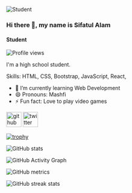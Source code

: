 ![Student](https://adigitalguru.com/wp-content/uploads/2019/11/banner-web-development.png)
### Hi there 👋, my name is Sifatul Alam
#### Student

![Profile views](https://gpvc.arturio.dev/SifatulAlam)  

I'm a high school student. 

Skills: HTML, CSS, Bootstrap, JavaScript, React,

- 🌱 I’m currently learning Web Development 
- 😄 Pronouns: Mashfi 
- ⚡ Fun fact: Love to play video games 


[<img src='https://cdn.jsdelivr.net/npm/simple-icons@3.0.1/icons/github.svg' alt='github' height='40'>](https://github.com/SifatulAlam)  [<img src='https://cdn.jsdelivr.net/npm/simple-icons@3.0.1/icons/twitter.svg' alt='twitter' height='40'>](https://twitter.com/@SifatMashfi21)  

[![trophy](https://github-profile-trophy.vercel.app/?username=SifatulAlam)](https://github.com/ryo-ma/github-profile-trophy)

![GitHub stats](https://github-readme-stats.vercel.app/api?username=SifatulAlam&show_icons=true)  

![GitHub Activity Graph](https://activity-graph.herokuapp.com/graph?username=SifatulAlam)  

![GitHub metrics](https://metrics.lecoq.io/SifatulAlam)  

![GitHub streak stats](https://github-readme-streak-stats.herokuapp.com/?user=SifatulAlam)  


